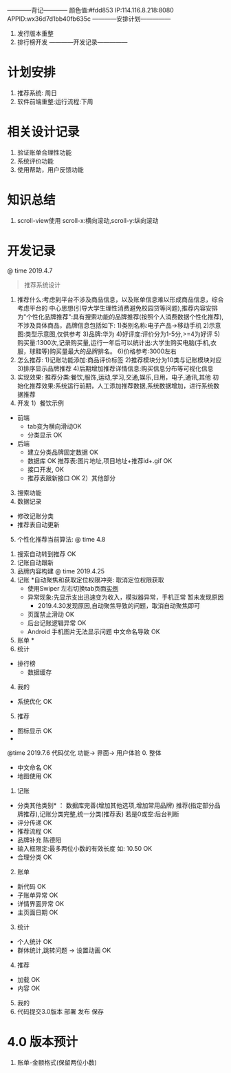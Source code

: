 ————背记————
颜色值:#fdd853
IP:114.116.8.218:8080
APPID:wx36d7d1bb40fb635c
————安排计划—————
1. 发行版本重整
2. 排行榜开发
————开发记录—————
# 计划安排
1. 推荐系统: 周日
2. 软件前端重整:运行流程:下周
# 相关设计记录
1. 验证账单合理性功能
2. 系统评价功能
3. 使用帮助，用户反馈功能
# 知识总结
1. scroll-view使用
scroll-x:横向滚动,scroll-y:纵向滚动
# 开发记录
@ time 2019.4.7
> 推荐系统设计 
1. 推荐什么:考虑到平台不涉及商品信息，以及账单信息难以形成商品信息，综合考虑平台的
中心思想(引导大学生理性消费避免校园贷等问题),推荐内容安排为"个性化品牌推荐":具有搜索功能的品牌推荐(按照个人消费数据个性化推荐),不涉及具体商品，品牌信息包括如下:
1)类别名称:电子产品->移动手机
2)示意图:类型示意图,仅供参考
3)品牌:华为
4)好评度:评价分为1-5分,>=4为好评
5)购买量:1300次,记录购买量,运行一年后可以统计出:大学生购买电脑(手机,衣服，球鞋等)购买量最大的品牌排名。
6)价格参考:3000左右
2. 怎么推荐:
1)记账功能添加:商品评价标签
2)推荐模块分为10类与记账模块对应
3)排序显示品牌推荐
4)后期增加推荐详情信息:购买信息分布等可视化信息
3. 实现效果:
推荐分类:餐饮,服饰,运动,学习,交通,娱乐,日用，电子,通讯,其他
初始化推荐效果:系统运行前期，人工添加推荐数据,系统数据增加，进行系统数据推荐
4. 开发
1）餐饮示例
* 前端
  - tab变为横向滑动OK
  - 分类显示 OK
* 后端
  - 建立分类品牌固定数据 OK
  - 数据库 OK
    推荐表:图片地址,项目地址+推荐id+.gif OK
  - 接口开发, OK
  - 推荐表跟新接口 OK
2）其他部分
3) 搜索功能
4) 数据记录
- 修改记账分类
- 推荐表自动更新
5) 个性化推荐当前算法:
@ time 4.8
1. 搜索自动转到推荐 OK
2. 记账自动跟新
3. 品牌内容构建
@ time 2019.4.25
1. 记账
    *自动聚焦和获取定位权限冲突: 取消定位权限获取
    * 使用Swiper 左右切换tab页面[实例](https://blog.csdn.net/u013128651/article/details/79751092)
    * 异常现象:先显示支出迅速变为收入，模拟器异常，手机正常 暂未发现原因
      * 2019.4.30发现原因,自动聚焦导致的问题，取消自动聚焦即可
    * 页面禁止滑动 OK
    * 后台记账逻辑异常 OK
    * Android 手机图片无法显示问题  中文命名导致 OK
2. 账单
    * 
3. 统计
  * 排行榜
    * 数据缓存
4. 我的
  * 系统优化 OK
5. 推荐
  * 图标显示 OK
  * 
@time 2019.7.6 代码优化 功能-> 界面-> 用户体验
0. 整体
  * 中文命名 OK
  * 地图使用 OK
1. 记账
  * 分类其他类别* ： 数据库完善(增加其他选项,增加常用品牌) 推荐(指定部分品牌推荐),记账分类完整,统一分类(推荐表)
  若是0或空:后台判断
  * 评分传递 OK
  * 推荐流程 OK
  * 品牌补充 陈德阳
  * 输入框限定:最多两位小数的有效长度 如: 10.50 OK
  * 合理分类 OK
2. 账单
  * 新代码 OK
  * 子账单异常 OK
  * 详情界面异常 OK
  * 主页面日期 OK
3. 统计
  * 个人统计 OK
  * 群体统计,跳转问题 -> 设置动画 OK
4. 推荐
  * 加载 OK
  * 内容 OK
5. 我的
6. 代码提交3.0版本 部署 发布 保存

# 4.0 版本预计
1. 账单-金额格式(保留两位小数)